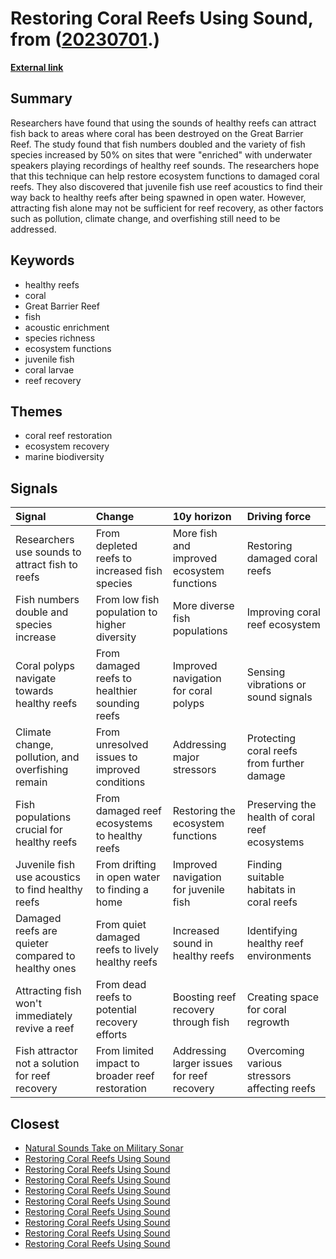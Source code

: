 # __Restoring Coral Reefs Using Sound__, from ([20230701](https://kghosh.substack.com/p/20230701).)

__[External link](https://www.abc.net.au/news/science/2019-12-03/great-barrier-reef-coral-fish-acoustics/11760016)__



## Summary

Researchers have found that using the sounds of healthy reefs can attract fish back to areas where coral has been destroyed on the Great Barrier Reef. The study found that fish numbers doubled and the variety of fish species increased by 50% on sites that were "enriched" with underwater speakers playing recordings of healthy reef sounds. The researchers hope that this technique can help restore ecosystem functions to damaged coral reefs. They also discovered that juvenile fish use reef acoustics to find their way back to healthy reefs after being spawned in open water. However, attracting fish alone may not be sufficient for reef recovery, as other factors such as pollution, climate change, and overfishing still need to be addressed.

## Keywords

* healthy reefs
* coral
* Great Barrier Reef
* fish
* acoustic enrichment
* species richness
* ecosystem functions
* juvenile fish
* coral larvae
* reef recovery

## Themes

* coral reef restoration
* ecosystem recovery
* marine biodiversity

## Signals

| Signal                                             | Change                                           | 10y horizon                                | Driving force                                  |
|:---------------------------------------------------|:-------------------------------------------------|:-------------------------------------------|:-----------------------------------------------|
| Researchers use sounds to attract fish to reefs    | From depleted reefs to increased fish species    | More fish and improved ecosystem functions | Restoring damaged coral reefs                  |
| Fish numbers double and species increase           | From low fish population to higher diversity     | More diverse fish populations              | Improving coral reef ecosystem                 |
| Coral polyps navigate towards healthy reefs        | From damaged reefs to healthier sounding reefs   | Improved navigation for coral polyps       | Sensing vibrations or sound signals            |
| Climate change, pollution, and overfishing remain  | From unresolved issues to improved conditions    | Addressing major stressors                 | Protecting coral reefs from further damage     |
| Fish populations crucial for healthy reefs         | From damaged reef ecosystems to healthy reefs    | Restoring the ecosystem functions          | Preserving the health of coral reef ecosystems |
| Juvenile fish use acoustics to find healthy reefs  | From drifting in open water to finding a home    | Improved navigation for juvenile fish      | Finding suitable habitats in coral reefs       |
| Damaged reefs are quieter compared to healthy ones | From quiet damaged reefs to lively healthy reefs | Increased sound in healthy reefs           | Identifying healthy reef environments          |
| Attracting fish won't immediately revive a reef    | From dead reefs to potential recovery efforts    | Boosting reef recovery through fish        | Creating space for coral regrowth              |
| Fish attractor not a solution for reef recovery    | From limited impact to broader reef restoration  | Addressing larger issues for reef recovery | Overcoming various stressors affecting reefs   |

## Closest

* [Natural Sounds Take on Military Sonar](21724ff06f805efad0fe188ab899b1cc)
* [Restoring Coral Reefs Using Sound](a69be6c012f19d3a97137c13bbbc9eb2)
* [Restoring Coral Reefs Using Sound](a69be6c012f19d3a97137c13bbbc9eb2)
* [Restoring Coral Reefs Using Sound](a69be6c012f19d3a97137c13bbbc9eb2)
* [Restoring Coral Reefs Using Sound](a69be6c012f19d3a97137c13bbbc9eb2)
* [Restoring Coral Reefs Using Sound](a69be6c012f19d3a97137c13bbbc9eb2)
* [Restoring Coral Reefs Using Sound](a69be6c012f19d3a97137c13bbbc9eb2)
* [Restoring Coral Reefs Using Sound](a69be6c012f19d3a97137c13bbbc9eb2)
* [Restoring Coral Reefs Using Sound](a69be6c012f19d3a97137c13bbbc9eb2)
* [Restoring Coral Reefs Using Sound](a69be6c012f19d3a97137c13bbbc9eb2)